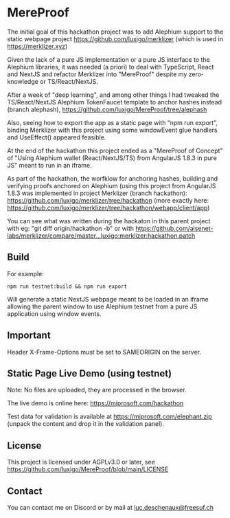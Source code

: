 # MereProof
The initial goal of this hackathon project was to add Alephium support to the static webpage project https://github.com/luxigo/merklizer (which is used in https://merklizer.xyz)

Given the lack of a pure JS implementation or a pure JS interface to the Alephium libraries, it was needed (a priori) to deal with TypeScript, React and NextJS and refactor Merklizer into "MereProof" despite my zero-knowledge or TS/React/NextJS.

After a week of "deep learning", and among other things I had tweaked the TS/React/NextJS Alephium TokenFaucet template to anchor hashes instead (branch alephash), https://github.com/luxigo/MereProof/tree/alephash 

Also, seeing how to export the app as a static page with “npm run export”, binding Merklizer with this project using some windowEvent glue handlers and UseEffect() appeared feasible.

At the end of the hackathon this project ended as a "MereProof of Concept" of "Using Alephium wallet (React/NextJS/TS) from AngularJS 1.8.3 in pure JS" meant to run in an iframe.

As part of the hackathon, the worfklow for anchoring hashes, building and verifying proofs anchored on Alephium (using this project from AngularJS 1.8.3 was implemented in project Merklizer (branch hackathon): https://github.com/luxigo/merklizer/tree/hackathon  (more exactly here: https://github.com/luxigo/merklizer/tree/hackathon/webapp/client/app)

You can see what was written during the hackaton in this parent project with eg: "git diff origin/hackathon -b" or with https://github.com/alsenet-labs/merklizer/compare/master...luxigo:merklizer:hackathon.patch


## Build
For example:
```
npm run testnet:build && npm run export
```
Will generate a static NextJS webpage meant to be loaded in an iframe allowing the parent window to use Alephium testnet from a pure JS application using window events.

## Important
Header X-Frame-Options must be set to SAMEORIGIN on the server. 

## Static Page Live Demo (using testnet)
Note: No files are uploaded, they are processed in the browser.

The live demo is online here: https://miprosoft.com/hackathon

Test data for validation is available at https://miprosoft.com/elephant.zip (unpack the content and drop it in the validation panel).

## License
This project is licensed under AGPLv3.0 or later, see https://github.com/luxigo/MereProof/blob/main/LICENSE

## Contact
You can contact me on Discord or by mail at luc.deschenaux@freesuf.ch




